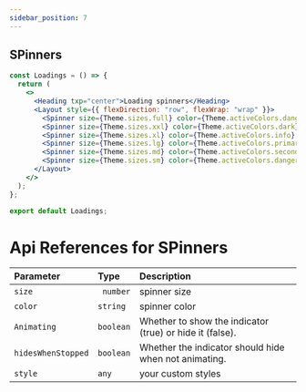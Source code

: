```yaml
---
sidebar_position: 7
---
```


## SPinners

```jsx or tsx or js
const Loadings = () => {
  return (
    <>
      <Heading txp="center">Loading spinners</Heading>
      <Layout style={{ flexDirection: "row", flexWrap: "wrap" }}>
        <Spinner size={Theme.sizes.full} color={Theme.activeColors.danger} />
        <Spinner size={Theme.sizes.xxl} color={Theme.activeColors.dark} />
        <Spinner size={Theme.sizes.xl} color={Theme.activeColors.info} />
        <Spinner size={Theme.sizes.lg} color={Theme.activeColors.primary} />
        <Spinner size={Theme.sizes.md} color={Theme.activeColors.secondary} />
        <Spinner size={Theme.sizes.sm} color={Theme.activeColors.danger} />
      </Layout>
    </>
  );
};

export default Loadings;
```

# Api References for SPinners

| Parameter          | Type      | Description                                              |
| :----------------- | :-------- | :------------------------------------------------------- |
| `size`             | ` number` | spinner size                                             |
| `color`            | `string`  | spinner color                                            |
| `Animating`        | `boolean` | Whether to show the indicator (true) or hide it (false). |
| `hidesWhenStopped` | `boolean` | Whether the indicator should hide when not animating.    |
| `style`            | `any`     | your custom styles                                       |
